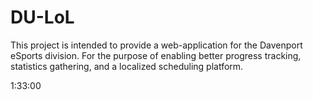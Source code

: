 # DU-LoL
This project is intended to provide a web-application for the Davenport eSports division.  For the purpose of enabling better progress tracking, statistics gathering, and a localized scheduling platform.

1:33:00